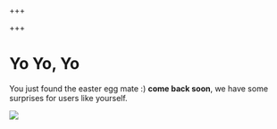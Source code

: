 +++

+++
# Yo Yo, Yo

You just found the easter egg mate :) **come back soon**, we have some surprises for users like yourself.  



![](/uploads/58-1_2021-06-25.jpeg)